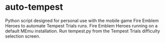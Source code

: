 # auto-tempest

Python script designed for personal use with the mobile game Fire Emblem Heroes to automate Tempest Trials runs. Fire Emblem Heroes running on a default MEmu installation. Run tempest.py from the Tempest Trials difficulty selection screen.
